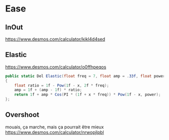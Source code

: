 # Ease

## InOut
https://www.desmos.com/calculator/kikl4d4sed

## Elastic
https://www.desmos.com/calculator/o0ffhpeqos
```csharp
public static Del Elastic(float freq = 7, float amp = .33f, float power = 2.66f) => x =>
{
	float ratio = 1f - Pow(1f - x, 2f * freq);
	amp = 1f + (amp - 1f) * ratio;
	return 1f + amp * Cos(PI * (1f + x * freq)) * Pow(1f - x, power);
};
```

## Overshoot
mouais, ça marche, mais ça pourrait être mieux
https://www.desmos.com/calculator/nrwopjlpbl
